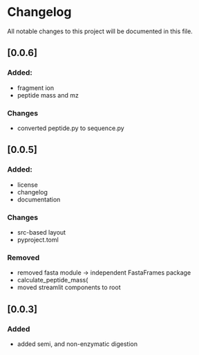 # Changelog

All notable changes to this project will be documented in this file.

## [0.0.6]

### Added:
- fragment ion
- peptide mass and mz 

### Changes
- converted peptide.py to sequence.py

## [0.0.5]

### Added:
- license
- changelog
- documentation

### Changes
- src-based layout
- pyproject.toml

### Removed
- removed fasta module -> independent FastaFrames package
- calculate_peptide_mass(
- moved streamlit components to root

## [0.0.3]

### Added
- added semi, and non-enzymatic digestion